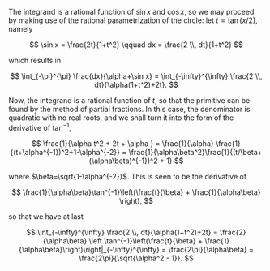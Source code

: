 The integrand is a rational function of $\sin x$ and $\cos x$, so we may proceed by making use of the rational parametrization of the circle: let $t = \tan(x/2)$, namely 

$$
\sin x = \frac{2t}{1+t^2} \qquad dx = \frac{2 \\, dt}{1+t^2}
$$

which results in

$$
\int_{-\pi}^{\pi} \frac{dx}{\alpha+\sin x} = \int_{-\infty}^{\infty} \frac{2 \\, dt}{\alpha(1+t^2)+2t}.
$$

Now, the integrand is a rational function of $t$, so that the primitive can be found by the method of partial fractions. In this case, the denominator is quadratic with no real roots, and we shall turn it into the form of the derivative of $\tan^{-1}$,

$$
\frac{1}{\alpha t^2 + 2t + \alpha } = \frac{1}{\alpha} \frac{1}{(t+\alpha^{-1})^2+1-\alpha^{-2}} = \frac{1}{\alpha\beta^2}\frac{1}{(t/\beta+(\alpha\beta)^{-1})^2 + 1}
$$

where $\beta=\sqrt{1-\alpha^{-2}}$. This is seen to be the derivative of 

$$
\frac{1}{\alpha\beta}\tan^{-1}\left(\frac{t}{\beta} + \frac{1}{\alpha\beta} \right),
$$

so that we have at last

$$
\int_{-\infty}^{\infty} \frac{2 \\, dt}{\alpha(1+t^2)+2t} = \frac{2}{\alpha\beta} \left.\tan^{-1}\left(\frac{t}{\beta} + \frac{1}{\alpha\beta}\right)\right|_{-\infty}^{\infty} = \frac{2\pi}{\alpha\beta} = \frac{2\pi}{\sqrt{\alpha^2 - 1}}.
$$
